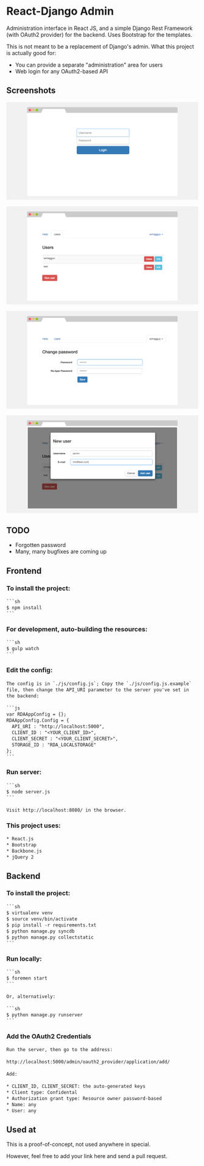 # React-Django Admin

Administration interface in React JS, and a simple Django Rest Framework (with OAuth2 provider) for the backend. Uses Bootstrap for the templates.

This is not meant to be a replacement of Django's admin. What this project is actually good for:

* You can provide a separate "administration" area for users
* Web login for any OAuth2-based API

## Screenshots

![image](docs/screenshot_1.png)

![image](docs/screenshot_2.png)

![image](docs/screenshot_3.png)

![image](docs/screenshot_4.png)

## TODO

  * Forgotten password
  * Many, many bugfixes are coming up

## Frontend

### To install the project:

    ```sh
    $ npm install
    ```

### For development, auto-building the resources:

    ```sh
    $ gulp watch
    ```

### Edit the config:

    The config is in `./js/config.js`; Copy the `./js/config.js.example` file, then change the API_URI parameter to the server you've set in the backend:

    ```js
    var RDAAppConfig = {};
    RDAAppConfig.Config = {
      API_URI : "http://localhost:5000",
      CLIENT_ID : "<YOUR_CLIENT_ID>",
      CLIENT_SECRET : "<YOUR_CLIENT_SECRET>",
      STORAGE_ID : "RDA_LOCALSTORAGE"
    };
    ```

### Run server:

    ```sh
    $ node server.js
    ```

    Visit http://localhost:8080/ in the browser.

### This project uses:

    * React.js
    * Bootstrap
    * Backbone.js
    * jQuery 2

## Backend

### To install the project:

    ```sh
    $ virtualenv venv
    $ source venv/bin/activate
    $ pip install -r requirements.txt
    $ python manage.py syncdb
    $ python manage.py collectstatic
    ```

### Run locally:

    ```sh
    $ foremen start
    ```

    Or, alternatively:

    ```sh
    $ python manage.py runserver
    ```

### Add the OAuth2 Credentials

    Run the server, then go to the address:

    http://localhost:5000/admin/oauth2_provider/application/add/

    Add:

    * CLIENT_ID, CLIENT_SECRET: the auto-generated keys
    * Client type: Confidental
    * Authorization grant type: Resource owner password-based
    * Name: any
    * User: any

## Used at

This is a proof-of-concept, not used anywhere in special.

However, feel free to add your link here and send a pull request.
